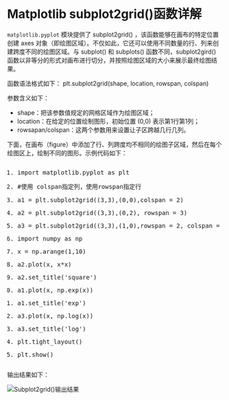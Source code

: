 # Matplotlib subplot2grid()函数详解

`matplotlib.pyplot` 模块提供了 subplot2grid() ，该函数能够在画布的特定位置创建 axes 对象（即绘图区域）。不仅如此，它还可以使用不同数量的行、列来创建跨度不同的绘图区域。与 subplot() 和 subplots() 函数不同，subplot2gird() 函数以非等分的形式对画布进行切分，并按照绘图区域的大小来展示最终绘图结果。

函数语法格式如下：
plt.subplot2grid(shape, location, rowspan, colspan)

参数含义如下：

* shape：把该参数值规定的网格区域作为绘图区域；
* location：在给定的位置绘制图形，初始位置 (0,0) 表示第1行第1列；
* rowsapan/colspan：这两个参数用来设置让子区跨越几行几列。

下面，在画布（figure）中添加了行、列跨度均不相同的绘图子区域，然后在每个绘图区上，绘制不同的图形。示例代码如下：

<pre class="python sh_python snippet-formatted sh_sourceCode"><ol class="snippet-num"><li><p><span class="sh_preproc">import</span> matplotlib<span class="sh_symbol">.</span>pyplot as plt</p></li><li data-node-id="20211129234928-3llbfrc"><p><span class="sh_comment">#使用 colspan指定列，使用rowspan指定行</span></p></li><li><p>a1 <span class="sh_symbol">=</span> plt<span class="sh_symbol">.</span><span class="sh_function">subplot2grid</span><span class="sh_symbol">((</span><span class="sh_number">3</span><span class="sh_symbol">,</span><span class="sh_number">3</span><span class="sh_symbol">),(</span><span class="sh_number">0</span><span class="sh_symbol">,</span><span class="sh_number">0</span><span class="sh_symbol">),</span>colspan <span class="sh_symbol">=</span> <span class="sh_number">2</span><span class="sh_symbol">)</span></p></li><li data-node-id="20211129234928-f6z99sk"><p>a2 <span class="sh_symbol">=</span> plt<span class="sh_symbol">.</span><span class="sh_function">subplot2grid</span><span class="sh_symbol">((</span><span class="sh_number">3</span><span class="sh_symbol">,</span><span class="sh_number">3</span><span class="sh_symbol">),(</span><span class="sh_number">0</span><span class="sh_symbol">,</span><span class="sh_number">2</span><span class="sh_symbol">),</span> rowspan <span class="sh_symbol">=</span> <span class="sh_number">3</span><span class="sh_symbol">)</span></p></li><li><p>a3 <span class="sh_symbol">=</span> plt<span class="sh_symbol">.</span><span class="sh_function">subplot2grid</span><span class="sh_symbol">((</span><span class="sh_number">3</span><span class="sh_symbol">,</span><span class="sh_number">3</span><span class="sh_symbol">),(</span><span class="sh_number">1</span><span class="sh_symbol">,</span><span class="sh_number">0</span><span class="sh_symbol">),</span>rowspan <span class="sh_symbol">=</span> <span class="sh_number">2</span><span class="sh_symbol">,</span> colspan <span class="sh_symbol">=</span> <span class="sh_number">2</span><span class="sh_symbol">)</span></p></li><li data-node-id="20211129234928-cr3804o"><p><span class="sh_preproc">import</span> numpy as np</p></li><li><p>x <span class="sh_symbol">=</span> np<span class="sh_symbol">.</span><span class="sh_function">arange</span><span class="sh_symbol">(</span><span class="sh_number">1</span><span class="sh_symbol">,</span><span class="sh_number">10</span><span class="sh_symbol">)</span></p></li><li data-node-id="20211129234928-1p8nfa7"><p>a2<span class="sh_symbol">.</span><span class="sh_function">plot</span><span class="sh_symbol">(</span>x<span class="sh_symbol">,</span> x<span class="sh_symbol">*</span>x<span class="sh_symbol">)</span></p></li><li><p>a2<span class="sh_symbol">.</span><span class="sh_function">set_title</span><span class="sh_symbol">(</span><span class="sh_string">'square'</span><span class="sh_symbol">)</span></p></li><li data-node-id="20211129234928-nwhiwdz"><p>a1<span class="sh_symbol">.</span><span class="sh_function">plot</span><span class="sh_symbol">(</span>x<span class="sh_symbol">,</span> np<span class="sh_symbol">.</span><span class="sh_function">exp</span><span class="sh_symbol">(</span>x<span class="sh_symbol">))</span></p></li><li><p>a1<span class="sh_symbol">.</span><span class="sh_function">set_title</span><span class="sh_symbol">(</span><span class="sh_string">'exp'</span><span class="sh_symbol">)</span></p></li><li data-node-id="20211129234928-yzhacxo"><p>a3<span class="sh_symbol">.</span><span class="sh_function">plot</span><span class="sh_symbol">(</span>x<span class="sh_symbol">,</span> np<span class="sh_symbol">.</span><span class="sh_function">log</span><span class="sh_symbol">(</span>x<span class="sh_symbol">))</span></p></li><li><p>a3<span class="sh_symbol">.</span><span class="sh_function">set_title</span><span class="sh_symbol">(</span><span class="sh_string">'log'</span><span class="sh_symbol">)</span></p></li><li data-node-id="20211129234928-rtb0tcz"><p>plt<span class="sh_symbol">.</span><span class="sh_function">tight_layout</span><span class="sh_symbol">()</span></p></li><li><p>plt<span class="sh_symbol">.</span><span class="sh_function">show</span><span class="sh_symbol">()</span></p></li></ol></pre>

输出结果如下：

![Subplot2grid()输出结果](http://c.biancheng.net/uploads/allimg/210907/13030125K-0.gif)

